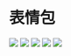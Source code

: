 # 表情包
<img src="/img/emoji/zwj.png">
<img src="/img/emoji/zt.png">
<img src="/img/emoji/lpq.png">
<img src="/img/emoji/zxm.png">
<img src="/img/emoji/glj.png">
